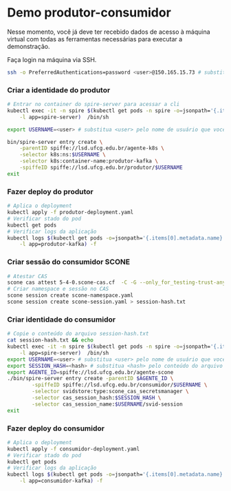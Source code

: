 # Demo produtor-consumidor

Nesse momento, você já deve ter recebido dados de acesso à máquina virtual com todas as ferramentas necessárias para executar a demonstração.

Faça login na máquina via SSH.

```bash
ssh -o PreferredAuthentications=password <user>@150.165.15.73 # substitua <user> pelo nome de usuário que você recebeu
```

### Criar a identidade do produtor

```bash
# Entrar no container do spire-server para acessar a cli
kubectl exec -it -n spire $(kubectl get pods -n spire -o=jsonpath='{.items[0].metadata.name}' \
    -l app=spire-server)  /bin/sh

export USERNAME=<user> # substitua <user> pelo nome de usuário que você recebeu

bin/spire-server entry create \
    -parentID spiffe://lsd.ufcg.edu.br/agente-k8s \
    -selector k8s:ns:$USERNAME \
    -selector k8s:container-name:produtor-kafka \
    -spiffeID spiffe://lsd.ufcg.edu.br/produtor/$USERNAME
exit
```

### Fazer deploy do produtor

```bash
# Aplica o deployment
kubectl apply -f produtor-deployment.yaml
# Verificar stado do pod
kubectl get pods
# Verificar logs da aplicação
kubectl logs $(kubectl get pods -o=jsonpath='{.items[0].metadata.name}' \
    -l app=produtor-kafka) -f
```

### Criar sessão do consumidor SCONE

```bash
# Atestar CAS
scone cas attest 5-4-0.scone-cas.cf  -C -G --only_for_testing-trust-any --only_for_testing-debug --only_for_testing-ignore-signer
# Criar namespace e sessão no CAS
scone session create scone-namespace.yaml
scone session create scone-session.yaml > session-hash.txt
```

### Criar identidade do consumidor

```bash
# Copie o conteúdo do arquivo session-hash.txt
cat session-hash.txt && echo
kubectl exec -it -n spire $(kubectl get pods -n spire -o=jsonpath='{.items[0].metadata.name}' \
    -l app=spire-server)  /bin/sh
export USERNAME=<user> # substitua <user> pelo nome de usuário que você recebeu
export SESSION_HASH=<hash> # substitua <hash> pelo conteúdo do arquivo session-hash.txt
export AGENTE_ID=spiffe://lsd.ufcg.edu.br/agente-scone
./bin/spire-server entry create -parentID $AGENTE_ID \
        -spiffeID spiffe://lsd.ufcg.edu.br/consumidor/$USERNAME \
        -selector svidstore:type:scone_cas_secretsmanager \
        -selector cas_session_hash:$SESSION_HASH \
        -selector cas_session_name:$USERNAME/svid-session
exit
```

### Fazer deploy do consumidor

```bash
# Aplica o deployment
kubectl apply -f consumidor-deployment.yaml
# Verificar stado do pod
kubectl get pods
# Verificar logs da aplicação
kubectl logs $(kubectl get pods -o=jsonpath='{.items[0].metadata.name}' \
    -l app=consumidor-kafka) -f
```
